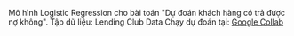 Mô hình Logistic Regression cho bài toán "Dự đoán khách hàng có trả được nợ không".
Tập dữ liệu: Lending Club Data
Chạy dự đoán tại: [Google Collab](https://colab.research.google.com/drive/1E4T01RVeTQaJ-DiorfeKcaMmrqb51W2z#scrollTo=8E34AMOeId6k)
